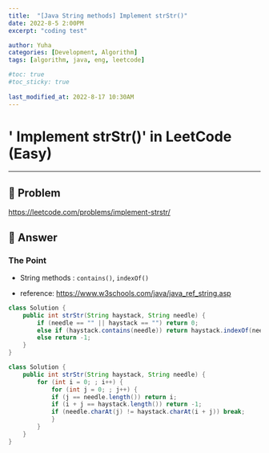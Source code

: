 ```yaml
---
title:  "[Java String methods] Implement strStr()"
date: 2022-8-5 2:00PM
excerpt: "coding test"

author: Yuha
categories: [Development, Algorithm]
tags: [algorithm, java, eng, leetcode]

#toc: true
#toc_sticky: true
 
last_modified_at: 2022-8-17 10:30AM
---
```


# ' Implement strStr()' in LeetCode (Easy)

---

## 📌 Problem
<https://leetcode.com/problems/implement-strstr/>

## 📌 Answer

### The Point 
- String methods : `contains()`, `indexOf()`

- reference: <https://www.w3schools.com/java/java_ref_string.asp>

```java
class Solution {
    public int strStr(String haystack, String needle) {
        if (needle == "" || haystack == "") return 0;
	    else if (haystack.contains(needle)) return haystack.indexOf(needle);
	    else return -1;
    }
}
```

```java
class Solution {
    public int strStr(String haystack, String needle) {
        for (int i = 0; ; i++) {
            for (int j = 0; ; j++) {
            if (j == needle.length()) return i;
            if (i + j == haystack.length()) return -1;
            if (needle.charAt(j) != haystack.charAt(i + j)) break;
            }
        }
    }
}
```
